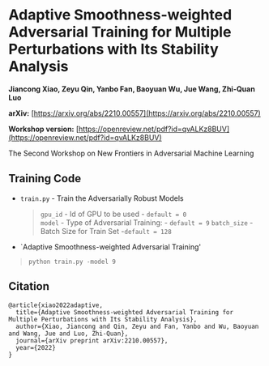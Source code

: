 # Adaptive Smoothness-weighted Adversarial Training for Multiple Perturbations with Its Stability Analysis

**Jiancong Xiao, Zeyu Qin, Yanbo Fan, Baoyuan Wu, Jue Wang, Zhi-Quan Luo**

**arXiv:** [https://arxiv.org/abs/2210.00557](https://arxiv.org/abs/2210.00557) 

**Workshop version:** [https://openreview.net/pdf?id=qvALKz8BUV](https://openreview.net/pdf?id=qvALKz8BUV)

The Second Workshop on New Frontiers in Adversarial Machine Learning	


## Training Code

+ `train.py` - Train the Adversarially Robust Models
  > `gpu_id`  - Id of GPU to be used  - `default = 0`  
  > `model`   - Type of Adversarial Training:  - `default = 9`
  > `batch_size` - Batch Size for Train Set -`default = 128` 

	
+ `Adaptive Smoothness-weighted Adversarial Training'
> `python train.py -model 9`

## Citation
```
@article{xiao2022adaptive,
  title={Adaptive Smoothness-weighted Adversarial Training for Multiple Perturbations with Its Stability Analysis},
  author={Xiao, Jiancong and Qin, Zeyu and Fan, Yanbo and Wu, Baoyuan and Wang, Jue and Luo, Zhi-Quan},
  journal={arXiv preprint arXiv:2210.00557},
  year={2022}
}
```







